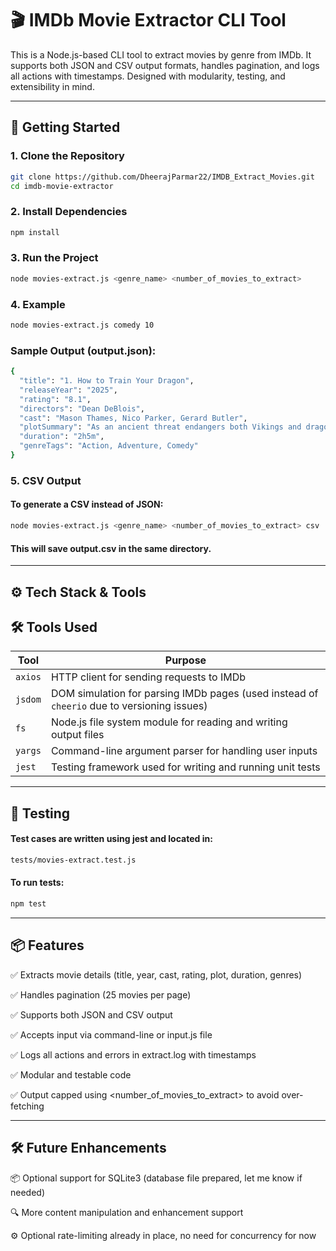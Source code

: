 # 🎬 IMDb Movie Extractor CLI Tool

This is a Node.js-based CLI tool to extract movies by genre from IMDb. It supports both JSON and CSV output formats, handles pagination, and logs all actions with timestamps. Designed with modularity, testing, and extensibility in mind.

---

## 🚀 Getting Started

### 1. Clone the Repository

```bash
git clone https://github.com/DheerajParmar22/IMDB_Extract_Movies.git
cd imdb-movie-extractor
```

### 2. Install Dependencies

```bash
npm install
```

### 3. Run the Project

```bash
node movies-extract.js <genre_name> <number_of_movies_to_extract>
```

### 4. Example

```bash
node movies-extract.js comedy 10
```

### Sample Output (output.json):

```bash
{
  "title": "1. How to Train Your Dragon",
  "releaseYear": "2025",
  "rating": "8.1",
  "directors": "Dean DeBlois",
  "cast": "Mason Thames, Nico Parker, Gerard Butler",
  "plotSummary": "As an ancient threat endangers both Vikings and dragons alike on the isle of Berk, the friendship between Hiccup, an inventive Viking, and Toothless, a Night Fury dragon, becomes the key to both species forging a new future together.",
  "duration": "2h5m",
  "genreTags": "Action, Adventure, Comedy"
}
```

### 5. CSV Output

#### To generate a CSV instead of JSON:

```bash
node movies-extract.js <genre_name> <number_of_movies_to_extract> csv
```

#### This will save output.csv in the same directory.

---

## ⚙️ Tech Stack & Tools

## 🛠️ Tools Used

| Tool   | Purpose                                                                 |
|--------|-------------------------------------------------------------------------|
| `axios` | HTTP client for sending requests to IMDb                                |
| `jsdom` | DOM simulation for parsing IMDb pages (used instead of `cheerio` due to versioning issues) |
| `fs`    | Node.js file system module for reading and writing output files         |
| `yargs` | Command-line argument parser for handling user inputs                   |
| `jest`  | Testing framework used for writing and running unit tests               |


---

## 🧪 Testing

#### Test cases are written using jest and located in:

```bash
tests/movies-extract.test.js
```

#### To run tests:

```bash
npm test
```

---

## 📦 Features

✅ Extracts movie details (title, year, cast, rating, plot, duration, genres)

✅ Handles pagination (25 movies per page)

✅ Supports both JSON and CSV output

✅ Accepts input via command-line or input.js file

✅ Logs all actions and errors in extract.log with timestamps

✅ Modular and testable code

✅ Output capped using <number_of_movies_to_extract> to avoid over-fetching

---

## 🛠️ Future Enhancements

📦 Optional support for SQLite3 (database file prepared, let me know if needed)

🔍 More content manipulation and enhancement support

⚙️ Optional rate-limiting already in place, no need for concurrency for now



